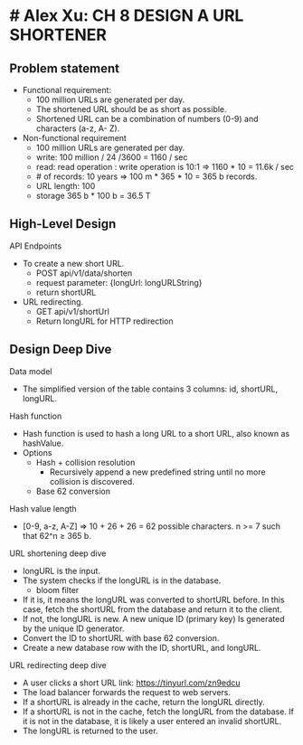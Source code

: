 # # Alex Xu: CH 8 DESIGN A URL SHORTENER

## Problem statement
- Functional requirement:
	- 100 million URLs are generated per day.
	- The shortened URL should be as short as possible.
	- Shortened URL can be a combination of numbers (0-9) and characters (a-z, A- Z).
- Non-functional requirement
	- 100 million URLs are generated per day.
	- write: 100 million / 24 /3600 = 1160 / sec
	- read: read operation : write operation is 10:1 => 1160 * 10 = 11.6k / sec
	- \# of records: 10 years => 100 m * 365 * 10 = 365 b records.
	- URL length: 100
	- storage 365 b * 100 b  = 36.5 T

## High-Level Design
API Endpoints
- To create a new short URL.
	- POST api/v1/data/shorten
	- request parameter: {longUrl: longURLString}
	- return shortURL
- URL redirecting.
	- GET api/v1/shortUrl
	- Return longURL for HTTP redirection

## Design Deep Dive
Data model
- The simplified version of the table contains 3 columns: id, shortURL, longURL.

Hash function
- Hash function is used to hash a long URL to a short URL, also known as hashValue.
- Options
	- Hash + collision resolution
		- Recursively append a new predefined string until no more collision is discovered.
	- Base 62 conversion

Hash value length
- [0-9, a-z, A-Z] => 10 + 26 + 26 = 62 possible characters. n >= 7 such that 62^n ≥ 365 b.

URL shortening deep dive
- longURL is the input.
- The system checks if the longURL is in the database.
	- bloom filter
- If it is, it means the longURL was converted to shortURL before. In this case, fetch the shortURL from the database and return it to the client.
- If not, the longURL is new. A new unique ID (primary key) Is generated by the unique ID generator.
- Convert the ID to shortURL with base 62 conversion.
- Create a new database row with the ID, shortURL, and longURL.

URL redirecting deep dive
- A user clicks a short URL link: https://tinyurl.com/zn9edcu
- The load balancer forwards the request to web servers.
- If a shortURL is already in the cache, return the longURL directly.
- If a shortURL is not in the cache, fetch the longURL from the database. If it is not in the database, it is likely a user entered an invalid shortURL.
- The longURL is returned to the user.
